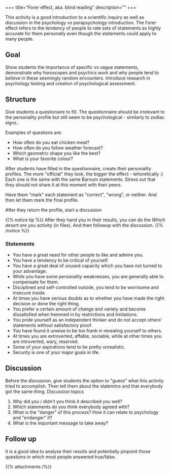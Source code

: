 +++
title="Forer effect, aka. blind reading"
description=""
+++

This activity is a good introduction to a scientific inquiry as well as discussion in the psychology vs parapsychology introduction. The Forer effect refers to the tendency of people to rate sets of statements as highly accurate for them personally even though the statements could apply to many people.

## Goal

Show students the importance of specific vs vague statements, demonstrate why horoscopes and psychics work and why people tend to believe in these seemingly random encounters. Introduce research in psychology testing and creation of psychological assessment.

## Structure
Give students a questionaire to fill. The questionnaire should be irrelevant to the personality profile but still seem to be psychological - similarly to zodiac signs.

Examples of questions are:
- How often do you eat chicken meat?
- How often do you follow weather forecast?
- Which geometric shape you like the best?
- What is your favorite colour?

After students have filled in the questionnaire, create their personality profiles. The more "official" they look, the bigger the effect - tehoretically :) Each one is the same with the same Barnum statements. Stress out that they should not share it at this moment with their peers. 

Have them "mark" each statement as "correct", "wrong", or neither. And then let them mark the final profile.

After they return the profile, start a discussion

{{% notice tip %}}
After they hand you in their results, you can do the *Which desert are you* activity (in files). And then followup with the discussion. 
{{% /notice %}}

### Statements

- You have a great need for other people to like and admire you.
- You have a tendency to be critical of yourself.
- You have a great deal of unused capacity which you have not turned to your advantage.
- While you have some personality weaknesses, you are generally able to compensate for them.
- Disciplined and self-controlled outside, you tend to be worrisome and insecure inside.
- At times you have serious doubts as to whether you have made the right decision or done the right thing.
- You prefer a certain amount of change and variety and become dissatisfied when hemmed in by restrictions and limitations.
- You pride yourself as an independent thinker and do not accept others' statements without satisfactory proof.
- You have found it unwise to be too frank in revealing yourself to others.
- At times you are extroverted, affable, sociable, while at other times you are introverted, wary, reserved.
- Some of your aspirations tend to be pretty unrealistic.
- Security is one of your major goals in life.

## Discussion

Before the discussion, give students the option to "guess" what this activity tried to accomplish. Then tell them about the statemtns and that everybody got the same thing. 
Discussion topics

1. Why did you / didn't you think it described you well?
2. Which statements do you think everybody agreed with? 
3. What is the "danger" of this process? How it can relate to psychology and "endanger" it?
4. What is the important message to take away?

## Follow up
It is a good idea to analyse their results and potentially pinpoint those questions in which most people answered true/false. 


{{% attachments /%}}